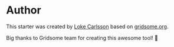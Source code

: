 # Author

This starter was created by [Loke Carlsson](https://loke.dev) based on [gridsome.org](https://gridsome.org). 

Big thanks to Gridsome team for creating this awesome tool! 🎉